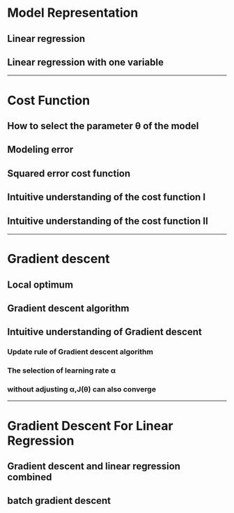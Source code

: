 # Model Representation
##  Linear regression
##  Linear regression with one variable
------------------------------------------------------------------------------------------------------
# Cost Function
## How to select the parameter θ of the model
## Modeling error
## Squared error cost function
## Intuitive understanding of the cost function I
## Intuitive understanding of the cost function II
------------------------------------------------------------------------------------------------------
# Gradient descent
## Local optimum
## Gradient descent algorithm
## Intuitive understanding of Gradient descent 
### Update rule of Gradient descent algorithm
### The selection of learning rate α
### without adjusting α,J(θ) can also converge
------------------------------------------------------------------------------------------------------
# Gradient Descent For Linear Regression
## Gradient descent and linear regression combined
## batch gradient descent

